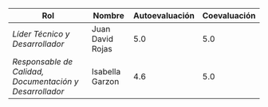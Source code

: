 | Rol | Nombre | Autoevaluación | Coevaluación 
|-----|--------|--------|--------|
| *Líder Técnico y Desarrollador* | Juan David Rojas | 5.0 | 5.0 
| *Responsable de Calidad, Documentación y Desarrollador* | Isabella Garzon| 4.6 | 5.0 |
